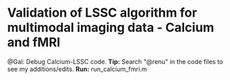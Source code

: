# Validation of LSSC algorithm for multimodal imaging data - Calcium and fMRI 


@Gal: Debug Calcium-LSSC code.
**Tip:** Search "@renu" in the code files to see my additions/edits.
**Run:** run_calcium_fmri.m 
